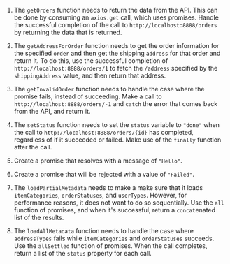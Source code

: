 1. The `getOrders` function needs to return the data from the API. This can be done by consuming an `axios.get` call, which uses promises.  Handle the successful completion of the call to `http://localhost:8888/orders` by returning the data that is returned.

2. The `getAddressForOrder` function needs to get the order information for the specified `order` and then get the shipping `address` for that order and return it. To do this, use the successful completion of `http://localhost:8888/orders/1` to fetch the `/address` specified by the `shippingAddress` value, and then return that address.

3. The `getInvalidOrder` function needs to handle the case where the promise fails, instead of succeeding. Make a call to `http://localhost:8888/orders/-1` and `catch` the error that comes back from the API, and return it.

4. The `setStatus` function needs to set the `status` variable to `"done"` when the call to `http://localhost:8888/orders/{id}` has completed, regardless of if it succeeded or failed. Make use of the `finally` function after the call.

5. Create a promise that resolves with a message of `"Hello"`.

6. Create a promise that will be rejected with a value of `"Failed"`.

7. The `loadPartialMetadata` needs to make a make sure that it loads `itemCategories`, `orderStatuses`, and `userTypes`. However, for performance reasons, it does not want to do so sequentially. Use the `all` function of promises, and when it's successful, return a `concat`enated list of the results.

8. The `loadAllMetadata` function needs to handle the case where `addressTypes` fails while `itemCategories` and `orderStatuses` succeeds. Use the `allSettled` function of promises. When the call completes, return a list of the `status` property for each call.